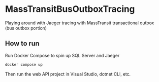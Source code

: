 # MassTransitBusOutboxTracing
Playing around with Jaeger tracing with MassTransit transactional outbox (bus outbox portion)

## How to run
Run Docker Compose to spin up SQL Server and Jaeger
```cmd
docker compose up
```

Then run the web API project in Visual Studio, dotnet CLI, etc.